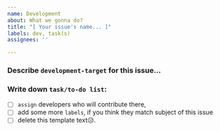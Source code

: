 ```yaml
---
name: Development
about: What we gonna do?
title: "[ Your issue's name... ]"
labels: dev, task(s)
assignees: ''

---
```


### Describe `development-target` for this issue...

### Write down `task/to-do list`:
- [ ] `assign`  developers who will contribute there,
- [ ] add some more `labels`, if you think they match subject of this issue
- [ ] delete this template text😥.
